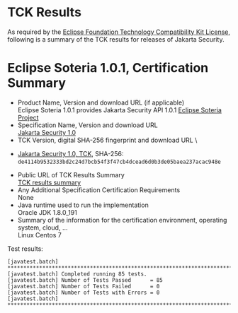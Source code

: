 TCK Results
===========

As required by the
[Eclipse Foundation Technology Compatibility Kit License](https://www.eclipse.org/legal/tck.php),
following is a summary of the TCK results for releases of Jakarta Security.

# Eclipse Soteria 1.0.1, Certification Summary

- Product Name, Version and download URL (if applicable) \
  Eclipse Soteria 1.0.1 provides Jakarta Security API 1.0.1
  [Eclipse Soteria Project](https://github.com/eclipse-ee4j/soteria)
- Specification Name, Version and download URL \
  [Jakarta Security 1.0](https://jakarta.ee/specifications/security/1.0)
- TCK Version, digital SHA-256 fingerprint and download URL \
*  [Jakarta Security 1.0, TCK](http://download.eclipse.org/ee4j/jakartaee-tck/jakartaee8-eftl/promoted/eclipse-security-tck-1.0.0.zip), SHA-256: `de4114b9532333bd2c24d7bcb54f3f47cb4dcead6d0b3de05baea237acac948e`
- Public URL of TCK Results Summary \
  [TCK results summary](TCK-Results.html)
- Any Additional Specification Certification Requirements \
  None
- Java runtime used to run the implementation \
  Oracle JDK 1.8.0_191
- Summary of the information for the certification environment, operating system, cloud, ... \
  Linux Centos 7

Test results:

```
[javatest.batch] ********************************************************************************
[javatest.batch] Completed running 85 tests.
[javatest.batch] Number of Tests Passed      = 85
[javatest.batch] Number of Tests Failed      = 0
[javatest.batch] Number of Tests with Errors = 0
[javatest.batch] ********************************************************************************
```
